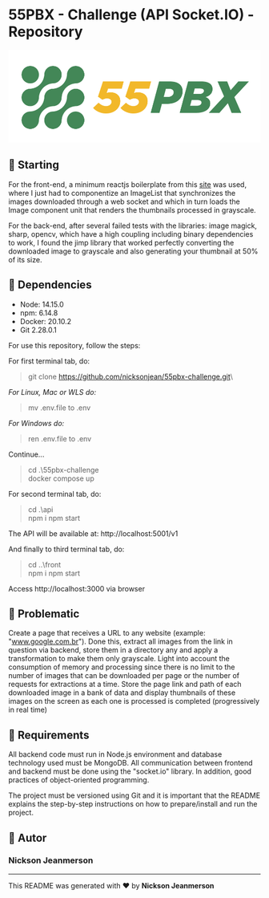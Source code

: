 # 55PBX - Challenge (API Socket.IO) - Repository

![55PBX](./assets/55pbx-logo.png)

## :triangular_flag_on_post: Starting

For the front-end, a minimum reactjs boilerplate from this [site](https://mrseanbaines.medium.com/how-to-write-a-minimal-react-boilerplate-from-scratch-85ba17757040) was used, where I just had to componentize an ImageList that synchronizes the images downloaded through a web socket and which in turn loads the Image component unit that renders the thumbnails processed in grayscale.

For the back-end, after several failed tests with the libraries: image magick, sharp, opencv, which have a high coupling including binary dependencies to work, I found the jimp library that worked perfectly converting the downloaded image to grayscale and also generating your thumbnail at 50% of its size.

## :checkered_flag: Dependencies

- Node: 14.15.0
- npm: 6.14.8
- Docker: 20.10.2
- Git 2.28.0.1

For use this repository, follow the steps:

For first terminal tab, do:

> git clone <https://github.com/nicksonjean/55pbx-challenge.git>\

*For Linux, Mac or WLS do:*
> mv .env.file to .env

*For Windows do:*
> ren .env.file to .env

Continue...

> cd .\55pbx-challenge\
> docker compose up

For second terminal tab, do:

> cd .\api\
> npm i
> npm start

The API will be available at: http://localhost:5001/v1

And finally to third terminal tab, do:

> cd ..\front\
> npm i
> npm start

Access http://localhost:3000 via browser

## :memo: Problematic

Create a page that receives a URL to any website (example: "www.google.com.br"). Done this, extract all images from the link in question via backend, store them in a directory any and apply a transformation to make them only grayscale. Light into account the consumption of memory and processing since there is no limit to the number of images that can be downloaded per page or the number of requests for extractions at a time. Store the page link and path of each downloaded image in a bank of data and display thumbnails of these images on the screen as each one is processed is completed (progressively in real time)

## :ledger: Requirements

All backend code must run in Node.js environment and database technology used must be MongoDB. All communication between frontend and backend must be done using the "socket.io" library. In addition, good practices of object-oriented programming.

The project must be versioned using Git and it is important that the README explains the step-by-step instructions on how to prepare/install and run the project.

## :bust_in_silhouette: Autor

### Nickson Jeanmerson

---

This README was generated with ❤️ by **Nickson Jeanmerson**
